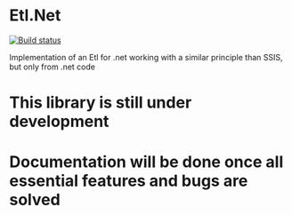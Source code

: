 # Etl.Net
[![Build status](https://ci.appveyor.com/api/projects/status/sqjh6f6cwadxfoou/branch/release?svg=true)](https://ci.appveyor.com/project/paillave/etl-net)


Implementation of an Etl for .net working with a similar principle than SSIS, but only from .net code
# This library is still under development

# Documentation will be done once all essential features and bugs are solved
